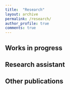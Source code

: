 ```yaml
---
title:  "Research"
layout: archive
permalink: /research/
author_profile: true
comments: true
---
```

## Works in progress

## Research assistant

## Other publications
